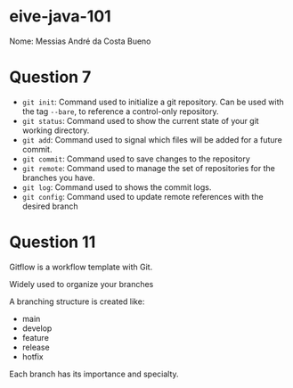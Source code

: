 # eive-java-101
Nome: Messias André da Costa Bueno

# Question 7
- `git init`: Command used to initialize a git repository. Can be used with the tag `--bare`, to reference a control-only repository.
- `git status`: Command used to show the current state of your git working directory.
- `git add`: Command used to signal which files will be added for a future commit.
- `git commit`: Command used to save changes to the repository
- `git remote`: Command used to manage the set of repositories for the branches you have.
- `git log`: Command used to shows the commit logs.
- `git config`: Command used to update remote references with the desired branch

# Question 11

Gitflow is a workflow template with Git.

Widely used to organize your branches

A branching structure is created like:
- main
- develop
- feature
- release
- hotfix

Each branch has its importance and specialty.